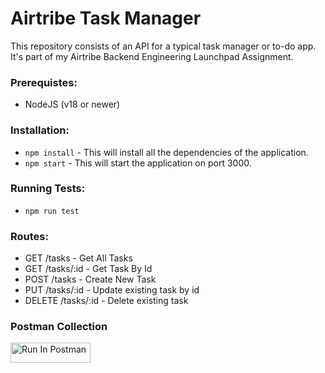 # Airtribe Task Manager

This repository consists of an API for a typical task manager or to-do app. It's part of my Airtribe Backend Engineering Launchpad Assignment.

### Prerequistes:
- NodeJS (v18 or newer)

### Installation:
- `npm install` - This will install all the dependencies of the application.
- `npm start` - This will start the application on port 3000.

### Running Tests:
- `npm run test` 

### Routes:
- GET /tasks - Get All Tasks
- GET /tasks/:id - Get Task By Id
- POST /tasks - Create New Task
- PUT /tasks/:id - Update existing task by id
- DELETE /tasks/:id - Delete  existing task

### Postman Collection
[<img src="https://run.pstmn.io/button.svg" alt="Run In Postman" style="width: 128px; height: 32px;">](https://god.gw.postman.com/run-collection/23240361-6219f7da-7d74-404f-95c4-677274533f23?action=collection%2Ffork&source=rip_markdown&collection-url=entityId%3D23240361-6219f7da-7d74-404f-95c4-677274533f23%26entityType%3Dcollection%26workspaceId%3Dec1416e1-60a3-4ccd-81be-f2910322aa82)
